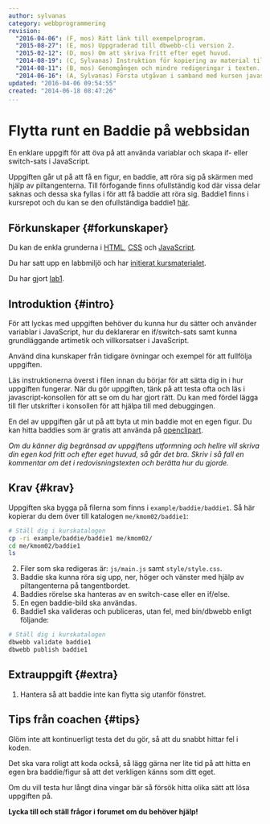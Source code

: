 ```yaml
---
author: sylvanas
category: webbprogrammering
revision:
  "2016-04-06": (F, mos) Rätt länk till exempelprogram.
  "2015-08-27": (E, mos) Uppgraderad till dbwebb-cli version 2.
  "2015-02-12": (D, mos) Om att skriva fritt efter eget huvud.
  "2014-08-19": (C, Sylvanas) Instruktion för kopiering av material tillagt.
  "2014-08-11": (B, mos) Genomgången och mindre redigeringar i texten.
  "2014-06-16": (A, Sylvanas) Första utgåvan i samband med kursen javascript1.
updated: "2016-04-06 09:54:55"
created: "2014-06-18 08:47:26"
...
```

Flytta runt en Baddie på webbsidan
==================================

En enklare uppgift för att öva på att använda variablar och skapa if- eller switch-sats i JavaScript.

<!--more-->

Uppgiften går ut på att få en figur, en baddie, att röra sig på skärmen med hjälp av piltangenterna. Till förfogande finns ofullständig kod där vissa delar saknas och dessa ska fyllas i för att få baddie att röra sig. Baddie1 finns i kursrepot och du kan se den ofullständiga baddie1 [här](javascript1/repo/me/kmom02/baddie1/).


Förkunskaper {#forkunskaper}
-----------------------

Du kan de enkla grunderna i [HTML](coachen/gor-din-forsta-sida-med-html5), [CSS](coachen/styla-din-sida-med-css-och-en-extern-stylesheet) och [JavaScript](coachen/kom-igang-med-javascript-och-skriv-din-forsta-kod).

Du har satt upp en labbmiljö och har [initierat kursmaterialet](kunskap/labbmiljo-for-javascript-i-webblasaren).

Du har gjort [lab1](uppgift/javascript-med-variabler-loopar-och-inbyggda-funktioner).



Introduktion {#intro}
-----------------------

För att lyckas med uppgiften behöver du kunna hur du sätter och använder variablar i JavaScript, hur du deklarerar en if/switch-sats samt kunna grundläggande artimetik och villkorsatser i JavaScript.

Använd dina kunskaper från tidigare övningar och exempel för att fullfölja uppgiften.

Läs instruktionerna överst i filen innan du börjar för att sätta dig in i hur uppgiften fungerar.
När du gör uppgiften, tänk på att testa ofta och läs i javascript-konsollen för att se om du har gjort rätt. Du kan med fördel lägga till fler utskrifter i konsollen för att hjälpa till med debuggingen.

En del av uppgiften går ut på att byta ut min baddie mot en egen figur. Du kan hitta baddies som är gratis att använda på [openclipart](http://openclipart.org/tags/baddie).

*Om du känner dig begränsad av uppgiftens utformning och hellre vill skriva din egen kod fritt och efter eget huvud, så går det bra. Skriv i så fall en kommentar om det i redovisningstexten och berätta hur du gjorde.*



Krav {#krav}
-----------------------

Uppgiften ska bygga på filerna som finns i `example/baddie/baddie1`. Så här kopierar du dem över till katalogen `me/kmom02/baddie1`:
```bash
# Ställ dig i kurskatalogen
cp -ri example/baddie/baddie1 me/kmom02/
cd me/kmom02/baddie1
ls
```

2. Filer som ska redigeras är: `js/main.js` samt `style/style.css`.
3. Baddie ska kunna röra sig upp, ner, höger och vänster med hjälp av piltangenterna på tangentbordet.
4. Baddies rörelse ska hanteras av en switch-case eller en if/else.
5. En egen baddie-bild ska användas.
5. Baddie1 ska valideras och publiceras, utan fel, med bin/dbwebb enligt följande:

```bash
# Ställ dig i kurskatalogen
dbwebb validate baddie1
dbwebb publish baddie1
```


Extrauppgift {#extra}
-----------------------

1. Hantera så att baddie inte kan flytta sig utanför fönstret.



Tips från coachen {#tips}
-----------------------

Glöm inte att kontinuerligt testa det du gör, så att du snabbt hittar fel i koden.

Det ska vara roligt att koda också, så lägg gärna ner lite tid på att hitta en egen bra baddie/figur så att det verkligen känns som ditt eget.

Om du vill testa hur långt dina vingar bär så försök hitta olika sätt att lösa uppgiften på.

**Lycka till och ställ frågor i forumet om du behöver hjälp!**




